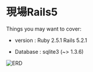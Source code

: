 # 現場Rails5

Things you may want to cover:

* version : Ruby 2.5.1  Rails 5.2.1

* Database : sqlite3 (~> 1.3.6)

![ERD](https://gyazo.com/20765bac83cc2375a466392ce0f7f701.png)
